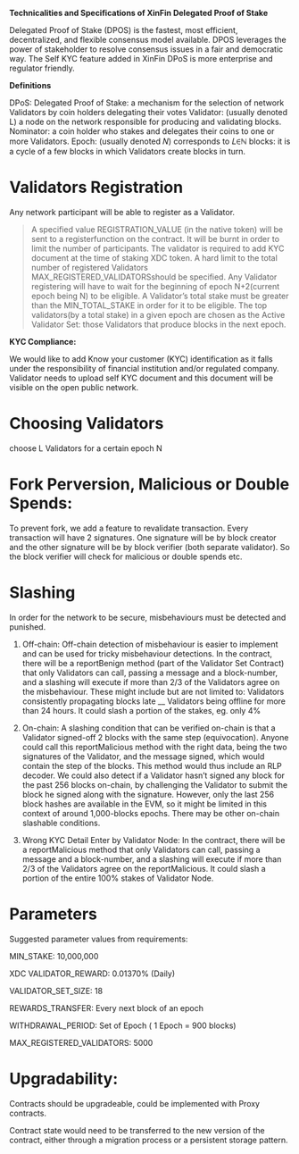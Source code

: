 ﻿**Technicalities and Specifications of XinFin Delegated Proof of Stake**

Delegated Proof of Stake (DPOS) is the fastest, most efficient, decentralized, and flexible consensus model available. DPOS leverages the power of stakeholder to resolve consensus issues in a fair and democratic way. The Self KYC feature added in XinFin DPoS is more enterprise and regulator friendly.

**Definitions**

DPoS: Delegated Proof of Stake: a mechanism for the selection of network Validators by coin holders delegating their votes Validator: (usually denoted L) a node on the network responsible for producing and validating blocks. Nominator: a coin holder who stakes and delegates their coins to one or more Validators. Epoch: (usually denoted 𝑁) corresponds to 𝐿∈ℕ blocks: it is a cycle of a few blocks in which Validators create blocks in turn.

# **Validators Registration**

Any network participant will be able to register as a Validator.

>A specified value REGISTRATION_VALUE (in the native token) will be sent to a registerfunction on the contract. It will be burnt in order to limit the number of participants.
>The validator is required to add KYC document at the time of staking XDC token.
>A hard limit to the total number of registered Validators MAX_REGISTERED_VALIDATORSshould be specified.
>Any Validator registering will have to wait for the beginning of epoch N+2(current epoch being N) to be eligible.
>A Validator’s total stake must be greater than the MIN_TOTAL_STAKE in order for it to be eligible.
>The top validators(by a total stake) in a given epoch are chosen as the Active Validator Set: those Validators that produce blocks in the next epoch.

**KYC Compliance:**

We would like to add Know your customer (KYC) identification as it falls under the responsibility of financial institution and/or regulated company. Validator needs to upload self KYC document and this document will be visible on the open public network.

# **Choosing Validators**

choose L Validators for a certain epoch N

# **Fork Perversion, Malicious or Double Spends:**

To prevent fork, we add a feature to revalidate transaction. Every transaction will have 2 signatures. One signature will be by block creator and the other signature will be by block verifier (both separate validator). So the block verifier will check for malicious or double spends etc.

# **Slashing**

In order for the network to be secure, misbehaviours must be detected and punished.

1. Off-chain: Off-chain detection of misbehaviour is easier to implement and can be used for tricky misbehaviour detections.
In the contract, there will be a reportBenign method (part of the Validator Set Contract) that only Validators can call, passing a message and a block-number, and a slashing will execute if more than 2/3 of the Validators agree on the misbehaviour.
These might include but are not limited to: Validators consistently propagating blocks late __ Validators being offline for more than 24 hours.
It could slash a portion of the stakes, eg. only 4%

2. On-chain: A slashing condition that can be verified on-chain is that a Validator signed-off 2 blocks with the same step (equivocation). Anyone could call this reportMalicious method with the right data, being the two signatures of the Validator, and the message signed, which would contain the step of the blocks. This method would thus include an RLP decoder.
We could also detect if a Validator hasn’t signed any block for the past 256 blocks on-chain, by challenging the Validator to submit the block he signed along with the signature. However, only the last 256 block hashes are available in the EVM, so it might be limited in this context of around 1,000-blocks epochs.
There may be other on-chain slashable conditions.

3. Wrong KYC Detail Enter by Validator Node: In the contract, there will be a reportMalicious method that only Validators can call, passing a message and a block-number, and a slashing will execute if more than 2/3 of the Validators agree on the reportMalicious. It could slash a portion of the entire 100% stakes of Validator Node.


# **Parameters**

Suggested parameter values from requirements: 

MIN_STAKE: 10,000,000

XDC VALIDATOR_REWARD: 0.01370% (Daily) 

VALIDATOR_SET_SIZE:  18

REWARDS_TRANSFER: Every next block of an epoch 

WITHDRAWAL_PERIOD: Set of Epoch ( 1 Epoch = 900 blocks) 

MAX_REGISTERED_VALIDATORS: 5000

# **Upgradability:**

Contracts should be upgradeable, could be implemented with Proxy contracts.

Contract state would need to be transferred to the new version of the contract, either through a migration process or a persistent storage pattern.

